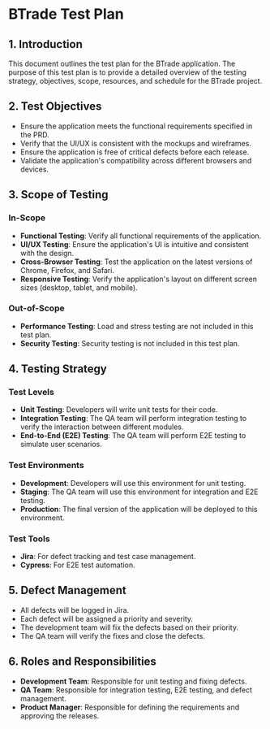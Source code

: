 # BTrade Test Plan

## 1. Introduction

This document outlines the test plan for the BTrade application. The purpose of this test plan is to provide a detailed overview of the testing strategy, objectives, scope, resources, and schedule for the BTrade project.

## 2. Test Objectives

-   Ensure the application meets the functional requirements specified in the PRD.
-   Verify that the UI/UX is consistent with the mockups and wireframes.
-   Ensure the application is free of critical defects before each release.
-   Validate the application's compatibility across different browsers and devices.

## 3. Scope of Testing

### In-Scope

-   **Functional Testing**: Verify all functional requirements of the application.
-   **UI/UX Testing**: Ensure the application's UI is intuitive and consistent with the design.
-   **Cross-Browser Testing**: Test the application on the latest versions of Chrome, Firefox, and Safari.
-   **Responsive Testing**: Verify the application's layout on different screen sizes (desktop, tablet, and mobile).

### Out-of-Scope

-   **Performance Testing**: Load and stress testing are not included in this test plan.
-   **Security Testing**: Security testing is not included in this test plan.

## 4. Testing Strategy

### Test Levels

-   **Unit Testing**: Developers will write unit tests for their code.
-   **Integration Testing**: The QA team will perform integration testing to verify the interaction between different modules.
-   **End-to-End (E2E) Testing**: The QA team will perform E2E testing to simulate user scenarios.

### Test Environments

-   **Development**: Developers will use this environment for unit testing.
-   **Staging**: The QA team will use this environment for integration and E2E testing.
-   **Production**: The final version of the application will be deployed to this environment.

### Test Tools

-   **Jira**: For defect tracking and test case management.
-   **Cypress**: For E2E test automation.

## 5. Defect Management

-   All defects will be logged in Jira.
-   Each defect will be assigned a priority and severity.
-   The development team will fix the defects based on their priority.
-   The QA team will verify the fixes and close the defects.

## 6. Roles and Responsibilities

-   **Development Team**: Responsible for unit testing and fixing defects.
-   **QA Team**: Responsible for integration testing, E2E testing, and defect management.
-   **Product Manager**: Responsible for defining the requirements and approving the releases.